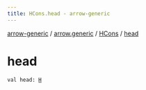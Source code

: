 ```yaml
---
title: HCons.head - arrow-generic
---
```


[arrow-generic](../../index.html) / [arrow.generic](../index.html) / [HCons](index.html) / [head](./head.html)

# head

`val head: `[`H`](index.html#H)